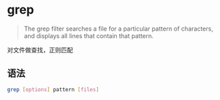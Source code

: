 # grep

> The grep filter searches a file for a particular pattern of characters, and displays all lines that contain that pattern. 

对文件做查找，正则匹配

## 语法

```bash
grep [options] pattern [files]
```